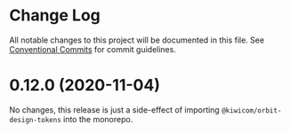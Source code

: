 # Change Log

All notable changes to this project will be documented in this file.
See [Conventional Commits](https://conventionalcommits.org) for commit guidelines.

# 0.12.0 (2020-11-04)


No changes, this release is just a side-effect of importing `@kiwicom/orbit-design-tokens` into the monorepo.
